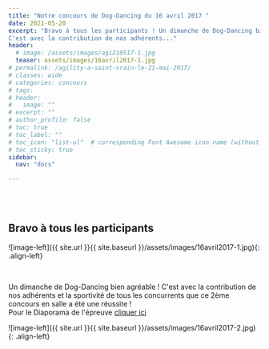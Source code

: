 ```yaml
---
title: "Notre concours de Dog-Dancing du 16 avril 2017 "
date: 2021-05-20
excerpt: "Bravo à tous les participants ! Un dimanche de Dog-Dancing bien agréable !
C'est avec la contribution de nos adhérents..."
header:
  # image: /assets/images/agi210517-1.jpg
  teaser: assets/images/16avril2017-1.jpg
# permalink: /agility-a-saint-vrain-le-21-mai-2017/
# classes: wide
# categories: concours
# tags: 
# header:
#   image: ""
# excerpt: ""
# author_profile: false
# toc: true
# toc_label: ""
# toc_icon: "list-ul"  # corresponding Font Awesome icon name (without fa prefix)
# toc_sticky: true
sidebar:
  nav: "docs"

---
```


<br>
&nbsp;
<br>


## Bravo à tous les participants

![image-left]({{ site.url }}{{ site.baseurl }}/assets/images/16avril2017-1.jpg){: .align-left} 

&nbsp;
<br>


Un dimanche de Dog-Dancing bien agréable !
C'est avec la contribution de nos adhérents et la sportivité de tous les concurrents que ce  2ème concours en salle a été une réussite !
<br>
Pour le Diaporama de l'épreuve [cliquer ici](http://www.kizoa.fr/Montage-Video/d114323047k1125325o2l1/concours-dog-dancing-de-lamicale-canine-de-saint-vrain)
<br>

![image-left]({{ site.url }}{{ site.baseurl }}/assets/images/16avril2017-2.jpg){: .align-left} 
